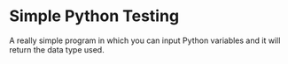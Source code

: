 # Simple Python Testing
A really simple program in which you can input Python variables and it will return the data type used.

